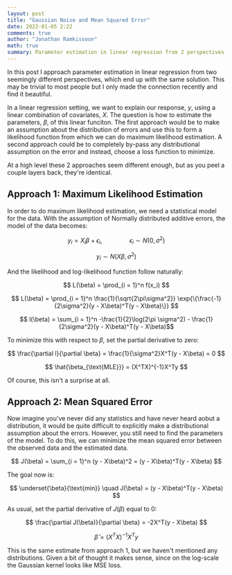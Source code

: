 ```yaml
---
layout: post
title: "Gaussian Noise and Mean Squared Error"
date: 2022-01-05 2:22
comments: true
author: "Jonathan Ramkissoon"
math: true
summary: Parameter estimation in linear regression from 2 perspectives. 
---
```


In this post I approach parameter estimation in linear regression from two seemingly different perspectives, which end up with the same solution. This may be trivial to most people but I only made the connection recently and find it beautiful. 

In a linear regression setting, we want to explain our response, $y$, using a linear combination of covariates, $X$. The question is how to estimate the parameters, $\beta$, of this linear funciton. The first approach would be to make an assumption about the distribution of errors and use this to form a likelihood function from which we can do maximum likelihood estimation. A second approach could be to completely by-pass any distributional assumption on the error and instead, choose a loss function to minimize. 

At a high level these 2 approaches seem different enough, but as you peel a couple layers back, they're identical. 


## Approach 1: Maximum Likelihood Estimation

In order to do maximum likelihood estimation, we need a statistical model for the data. With the assumption of Normally distributed additive errors, the model of the data becomes:

$$ y_i = X_i\beta + \epsilon_i, \qquad \qquad \epsilon_i \sim N(0, \sigma^2) $$

$$ y_i \sim N(X\beta, \sigma^2) $$

And the likelihood and log-likelihood function follow naturally: 

$$ L(\beta) = \prod_{i = 1}^n f(x_i) $$

$$ L(\beta) = \prod_{i = 1}^n \frac{1}{\sqrt{2\pi\sigma^2}} \exp{\{\frac{-1}{2\sigma^2}(y - X\beta)^T(y - X\beta)\}} $$

$$ l(\beta) = \sum_{i = 1}^n -\frac{1}{2}\log(2\pi \sigma^2) - \frac{1}{2\sigma^2}(y - X\beta)^T(y - X\beta)$$

To minimize this with respect to $\beta$, set the partial derivative to zero: 

$$ \frac{\partial l}{\partial \beta} = \frac{1}{\sigma^2}X^T(y - X\beta) = 0 $$

$$ \hat{\beta_{\text{MLE}}} = (X^TX)^{-1}X^Ty $$

Of course, this isn't a surprise at all. 


## Approach 2: Mean Squared Error

Now imagine you've never did any statistics and have never heard aobut a distribution, it would be quite difficult to explicitly make a distributional assumption about the errors. However, you still need to find the parameters of the model. To do this, we can minimize the mean squared error between the observed data and the estimated data. 

$$ J(\beta) = \sum_{i = 1}^n (y - X\beta)^2 = (y - X\beta)^T(y - X\beta) $$

The goal now is:

$$ \underset{\beta}{\text{min}} \quad J(\beta) = (y - X\beta)^T(y - X\beta) $$

As usual, set the partial derivative of $J(\beta)$ equal to 0: 

$$ \frac{\partial J(\beta)}{\partial \beta} = -2X^T(y - X\beta) $$

$$ \hat{\beta} = (X^TX)^{-1}X^Ty $$


This is the same estimate from approach 1, but we haven't mentioned any distributions. Given a bit of thought it makes sense, since on the log-scale the Gaussian kernel looks like MSE loss. 
